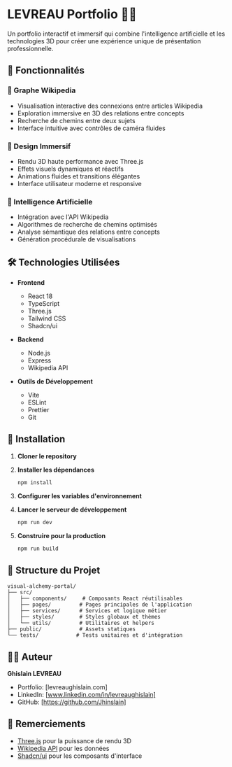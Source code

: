 # LEVREAU Portfolio 🎨✨

Un portfolio interactif et immersif qui combine l'intelligence artificielle et les technologies 3D pour créer une expérience unique de présentation professionnelle.

## 🌟 Fonctionnalités

### 🎯 Graphe Wikipedia
- Visualisation interactive des connexions entre articles Wikipedia
- Exploration immersive en 3D des relations entre concepts
- Recherche de chemins entre deux sujets
- Interface intuitive avec contrôles de caméra fluides

### 🎨 Design Immersif
- Rendu 3D haute performance avec Three.js
- Effets visuels dynamiques et réactifs
- Animations fluides et transitions élégantes
- Interface utilisateur moderne et responsive

### 🤖 Intelligence Artificielle
- Intégration avec l'API Wikipedia
- Algorithmes de recherche de chemins optimisés
- Analyse sémantique des relations entre concepts
- Génération procédurale de visualisations

## 🛠️ Technologies Utilisées

- **Frontend**
  - React 18
  - TypeScript
  - Three.js
  - Tailwind CSS
  - Shadcn/ui

- **Backend**
  - Node.js
  - Express
  - Wikipedia API

- **Outils de Développement**
  - Vite
  - ESLint
  - Prettier
  - Git

## 🚀 Installation

1. **Cloner le repository**


2. **Installer les dépendances**
   ```bash
   npm install
   ```

3. **Configurer les variables d'environnement**

4. **Lancer le serveur de développement**
   ```bash
   npm run dev
   ```

5. **Construire pour la production**
   ```bash
   npm run build
   ```

## 📝 Structure du Projet

```
visual-alchemy-portal/
├── src/
│   ├── components/     # Composants React réutilisables
│   ├── pages/         # Pages principales de l'application
│   ├── services/      # Services et logique métier
│   ├── styles/        # Styles globaux et thèmes
│   └── utils/         # Utilitaires et helpers
├── public/            # Assets statiques
└── tests/            # Tests unitaires et d'intégration
```


## 👨‍💻 Auteur

**Ghislain LEVREAU**
- Portfolio: [levreaughislain.com]
- LinkedIn: [www.linkedin.com/in/levreaughislain]
- GitHub: [https://github.com/Jhinslain]

## 🙏 Remerciements

- [Three.js](https://threejs.org/) pour la puissance de rendu 3D
- [Wikipedia API](https://www.mediawiki.org/wiki/API:Main_page) pour les données
- [Shadcn/ui](https://ui.shadcn.com/) pour les composants d'interface

